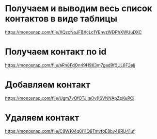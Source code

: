 # Получаем и выводим весь список контактов в виде таблицы
https://monosnap.com/file/XQzcNaJFBXcLc1YEnvzWDPhXWUuDXC

# Получаем контакт по id
https://monosnap.com/file/aRn8FdOn49H9X3m7ged9f0UL8F3elj

# Добавляем контакт
https://monosnap.com/file/Ugm7vOfOTJllaOv1ISVNNApZpKuPCI

# Удаляем контакт
https://monosnap.com/file/C9W104q0I11Q9TmvfoE8by48RU41uf
